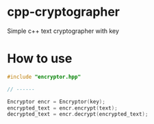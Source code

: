# cpp-cryptographer
Simple c++ text cryptographer with key
# How to use
```C++
#include "encryptor.hpp"

// ------

Encryptor encr = Encryptor(key);
encrypted_text = encr.encrypt(text);
decrypted_text = encr.decrypt(encrypted_text);
```
